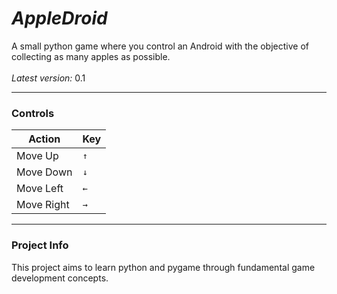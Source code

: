 # ***AppleDroid***
A small python game where you control an Android with the objective of collecting as many apples as possible. <br>
<br>
*Latest version:* 0.1

---

### **Controls**
| Action    | Key  |
| --------- | ---- |
| Move Up   | `↑`  |
| Move Down | `↓`  |
| Move Left | `←`  |
| Move Right| `→`  |

---

### Project Info
This project aims to learn python and pygame through fundamental game development concepts.
